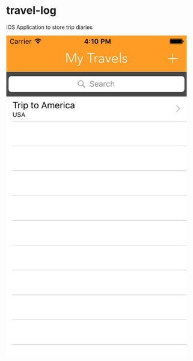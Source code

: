# travel-log
iOS Application to store trip diaries

![Alt text](/Screen%20Shots/trips.png?raw=true "Optional Title")
